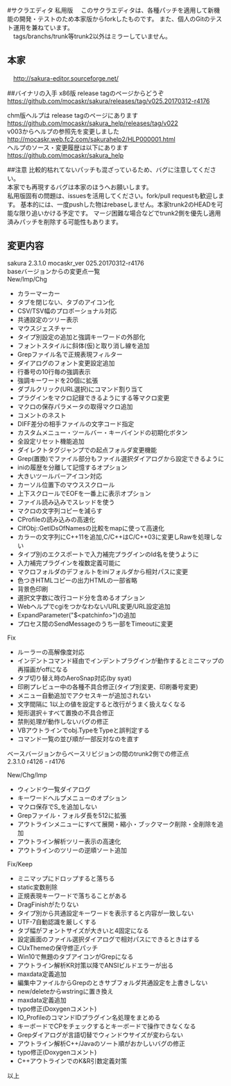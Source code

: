 ﻿#サクラエディタ 私用版
　このサクラエディタは、各種パッチを適用して新機能の開発・テストのため本家版からforkしたものです。
また、個人のGitのテスト運用を兼ねています。  
　tags/branchs/trunk等trunk2以外はミラーしていません。

## 本家
　http://sakura-editor.sourceforge.net/

##バイナリの入手
x86版 release tagのページからどうぞ  
https://github.com/mocaskr/sakura/releases/tag/v025.20170312-r4176  

chm版ヘルプは release tagのページにあります  
https://github.com/mocaskr/sakura_help/releases/tag/v022  
v003からヘルプの参照先を変更しました  
http://mocaskr.web.fc2.com/sakurahelp2/HLP000001.html  
ヘルプのソース・変更履歴は以下にあります  
https://github.com/mocaskr/sakura_help  

##注意
比較的枯れてないパッチも混ざっているため、バグに注意してください。  
本家でも再現するバグは本家のほうへお願いします。  
私用版固有の問題は、issuesを活用してください。fork/pull requestも歓迎します。
基本的には、一度pushした物はrebaseしません。本家trunk2のHEADを可能な限り追いかける予定です。
マージ困難な場合などでtrunk2側を優先し適用済みパッチを削除する可能性もあります。

## 変更内容
sakura 2.3.1.0 mocaskr_ver 025.20170312-r4176  
baseバージョンからの変更点一覧  
New/Imp/Chg
* カラーマーカー
* タブを閉じない、タブのアイコン化
* CSV/TSV幅のプロポーショナル対応
* 共通設定のツリー表示
* マウスジェスチャー
* タイプ別設定の追加と強調キーワードの外部化
* フォントスタイルに斜体(仮)と取り消し線を追加
* Grepファイル名で正規表現フィルター
* ダイアログのフォント変更設定追加
* 行番号の10行毎の強調表示
* 強調キーワードを20個に拡張
* ダブルクリック(URL選択)にコマンド割り当て
* プラグインをマクロ記録できるようにする等マクロ変更
* マクロの保存パラメータの取得マクロ追加
* コメントのネスト
* DIFF差分の相手ファイルの文字コード指定
* カスタムメニュー・ツールバー・キーバインドの初期化ボタン
* 全設定リセット機能追加
* ダイレクトタグジャンプでの起点フォルダ変更機能
* Grep(置換)でファイル部分もファイル選択ダイアログから設定できるように
* iniの履歴を分離して記憶するオプション
* 大きいツールバーアイコン対応
* カーソル位置下のマウススクロール
* 上下スクロールでEOFを一番上に表示オプション
* ファイル読み込みでスレッドを使う
* マクロの文字列コピーを減らす
* CProfileの読み込みの高速化
* CIfObj::GetIDsOfNamesの比較をmapに使って高速化
* カラーの文字列にC++11を追加,C/C++はC/C++03に変更しRawを処理しない
* タイプ別のエクスポートで入力補完プラグインのId名を使うように
* 入力補完プラグインを複数定義可能に
* マクロフォルダのデフォルトをiniフォルダから相対パスに変更
* 色つきHTMLコピーの出力HTMLの一部省略
* 背景色印刷
* 選択文字数に改行コード分を含めるオプション
* Webヘルプでcgiをつかなわない/URL変更/URL設定追加
* ExpandParameter("$\<patchinfo\>")の追加
* プロセス間のSendMessageのうち一部をTimeoutに変更

Fix
* ルーラーの高解像度対応
* インデントコマンド経由でインデントプラグインが動作するとミニマップの再描画がoffになる
* タブ切り替え時のAeroSnap対応(by syat)
* 印刷プレビュー中の各種不具合修正(タイプ別変更、印刷番号変更)
* メニュー自動追加でアクセスキーが追加されない
* 文字間隔に 1以上の値を設定すると改行がうまく扱えなくなる
* 矩形選択＋すべて置換の不具合修正
* 禁則処理が動作しないバグの修正
* VBアウトラインでobj.TypeをTypeと誤判定する
* コマンド一覧の並び順が一部反対なのを直す

ベースバージョンからベースリビジョンの間のtrunk2側での修正点  
2.3.1.0 r4126 - r4176

New/Chg/Imp
* ウィンドウ一覧ダイアログ
* キーワードヘルプメニューのオプション
* マクロ保存でS_を追加しない
* Grepファイル・フォルダ長を512に拡張
* アウトラインメニューにすべて展開・縮小・ブックマーク削除・全削除を追加
* アウトライン解析ツリー表示の高速化
* アウトラインのツリーの逆順ソート追加

Fix/Keep

* ミニマップにドロップすると落ちる
* static変数削除
* 正規表現キーワードで落ちることがある
* DragFinishがたりない
* タイプ別から共通設定キーワードを表示すると内容が一致しない
* UTF-7自動認識を厳しくする
* タブ幅がフォントサイズが大きいと4固定になる
* 設定画面のファイル選択ダイアログで相対パスにできるときはする
* CUxThemeの保守修正パッチ
* Win10で無題のタブアイコンがGrepになる
* アウトライン解析KR対策以降でANSIビルドエラーが出る
* maxdata定義追加
* 編集中ファイルからGrepのときサブフォルダ共通設定を上書きしない
* new/deleteからwstringに置き換え
* maxdata定義追加
* typo修正(Doxygenコメント)
* IO_ProfileのコマンドIDプラグイン名処理をまとめる
* キーボードでCPをチェックするとキーボードで操作できなくなる
* Grepダイアログが言語切替でウィンドウサイズが変わらない
* アウトライン解析C++/Javaのソート順がおかしいバグの修正
* typo修正(Doxygenコメント)
* C++アウトラインでのK&R引数定義対策

以上
